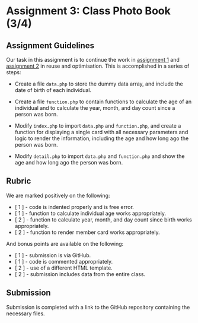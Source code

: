 # Assignment 3: Class Photo Book (3/4)

## Assignment Guidelines

Our task in this assignment is to continue the work in [assignment 1](../assignment-1) and [assignment 2](../assignment-2)
in reuse and optimisation. This is accomplished in a series of steps:

- Create a file `data.php` to store the dummy data array, and include the date of birth of each individual.

- Create a file `function.php` to contain functions to calculate the age of an individual and to calculate the year, 
  month, and day count since a person was born.

- Modify `index.php` to import `data.php` and `function.php`, and create a function for displaying a single card with 
  all necessary parameters and logic to render the information, including the age and how long ago the person was born.

- Modify `detail.php` to import `data.php` and `function.php` and show the age and how long ago the person was born.

## Rubric

We are marked positively on the following:

- [ 1 ] - code is indented properly and is free error.
- [ 1 ] - function to calculate individual age works appropriately.
- [ 2 ] - function to calculate year, month, and day count since birth works appropriately.
- [ 2 ] - function to render member card works appropriately.

And bonus points are available on the following:

- [ 1 ] - submission is via GitHub.
- [ 1 ] - code is commented appropriately.
- [ 2 ] - use of a different HTML template.
- [ 2 ] - submission includes data from the entire class.

## Submission

Submission is completed with a link to the GitHub repository containing the necessary files.